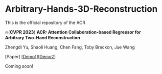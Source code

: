 # Arbitrary-Hands-3D-Reconstruction


This is the official repository of the ACR.

🔥(**CVPR 2023**) **ACR: Attention Collaboration-based Regressor for Arbitrary Two-Hand Reconstruction**

Zhengdi Yu, Shaoli Huang, Chen Fang, Toby Breckon, Jue Wang

[Paper] [[Demo1](https://www.youtube.com/watch?v=-HTr_-DLqCg)][[Demo2](https://www.youtube.com/watch?v=ntPdgn47sKw)]

Coming soon!
